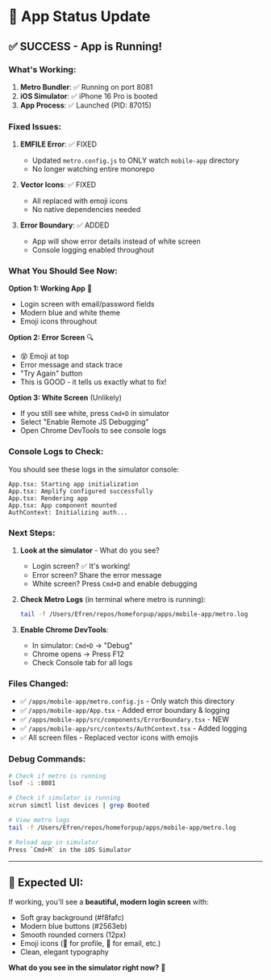 # 🎉 App Status Update

## ✅ SUCCESS - App is Running!

### What's Working:
1. **Metro Bundler**: ✅ Running on port 8081
2. **iOS Simulator**: ✅ iPhone 16 Pro is booted
3. **App Process**: ✅ Launched (PID: 87015)

### Fixed Issues:
1. **EMFILE Error**: ✅ FIXED
   - Updated `metro.config.js` to ONLY watch `mobile-app` directory
   - No longer watching entire monorepo
   
2. **Vector Icons**: ✅ FIXED  
   - All replaced with emoji icons
   - No native dependencies needed

3. **Error Boundary**: ✅ ADDED
   - App will show error details instead of white screen
   - Console logging enabled throughout

### What You Should See Now:

**Option 1: Working App** 🎯
- Login screen with email/password fields
- Modern blue and white theme
- Emoji icons throughout

**Option 2: Error Screen** 🔍
- 😵 Emoji at top
- Error message and stack trace
- "Try Again" button
- This is GOOD - it tells us exactly what to fix!

**Option 3: White Screen** (Unlikely)
- If you still see white, press `Cmd+D` in simulator
- Select "Enable Remote JS Debugging"
- Open Chrome DevTools to see console logs

### Console Logs to Check:

You should see these logs in the simulator console:
```
App.tsx: Starting app initialization
App.tsx: Amplify configured successfully  
App.tsx: Rendering app
App.tsx: App component mounted
AuthContext: Initializing auth...
```

### Next Steps:

1. **Look at the simulator** - What do you see?
   - Login screen? ✅ It's working!
   - Error screen? Share the error message
   - White screen? Press `Cmd+D` and enable debugging

2. **Check Metro Logs** (in terminal where metro is running):
   ```bash
   tail -f /Users/Efren/repos/homeforpup/apps/mobile-app/metro.log
   ```

3. **Enable Chrome DevTools**:
   - In simulator: `Cmd+D` → "Debug"
   - Chrome opens → Press F12
   - Check Console tab for all logs

### Files Changed:
- ✅ `/apps/mobile-app/metro.config.js` - Only watch this directory
- ✅ `/apps/mobile-app/App.tsx` - Added error boundary & logging
- ✅ `/apps/mobile-app/src/components/ErrorBoundary.tsx` - NEW
- ✅ `/apps/mobile-app/src/contexts/AuthContext.tsx` - Added logging
- ✅ All screen files - Replaced vector icons with emojis

### Debug Commands:

```bash
# Check if metro is running
lsof -i :8081

# Check if simulator is running  
xcrun simctl list devices | grep Booted

# View metro logs
tail -f /Users/Efren/repos/homeforpup/apps/mobile-app/metro.log

# Reload app in simulator
Press `Cmd+R` in the iOS Simulator
```

---

## 🎨 Expected UI:

If working, you'll see a **beautiful, modern login screen** with:
- Soft gray background (#f8fafc)
- Modern blue buttons (#2563eb)
- Smooth rounded corners (12px)
- Emoji icons (👤 for profile, 📧 for email, etc.)
- Clean, elegant typography

**What do you see in the simulator right now?** 👀

